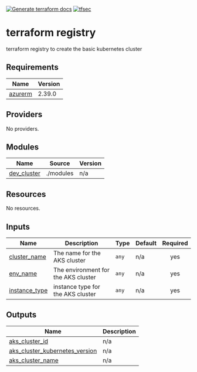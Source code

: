 [![Generate terraform docs](https://github.com/SurendraReddyWesco/terraform-azurerm-basic-cluster/actions/workflows/docs.yml/badge.svg)](https://github.com/SurendraReddyWesco/terraform-azurerm-basic-cluster/actions/workflows/docs.yml) [![tfsec](https://github.com/SurendraReddyWesco/terraform-azurerm-basic-cluster/actions/workflows/tfsec.yml/badge.svg)](https://github.com/SurendraReddyWesco/terraform-azurerm-basic-cluster/actions/workflows/tfsec.yml)

# terraform registry
terraform registry to create the basic kubernetes cluster

<!-- BEGIN_TF_DOCS -->
## Requirements

| Name | Version |
|------|---------|
| <a name="requirement_azurerm"></a> [azurerm](#requirement\_azurerm) | 2.39.0 |

## Providers

No providers.

## Modules

| Name | Source | Version |
|------|--------|---------|
| <a name="module_dev_cluster"></a> [dev\_cluster](#module\_dev\_cluster) | ./modules | n/a |

## Resources

No resources.

## Inputs

| Name | Description | Type | Default | Required |
|------|-------------|------|---------|:--------:|
| <a name="input_cluster_name"></a> [cluster\_name](#input\_cluster\_name) | The name for the AKS cluster | `any` | n/a | yes |
| <a name="input_env_name"></a> [env\_name](#input\_env\_name) | The environment for the AKS cluster | `any` | n/a | yes |
| <a name="input_instance_type"></a> [instance\_type](#input\_instance\_type) | instance type for the AKS cluster | `any` | n/a | yes |

## Outputs

| Name | Description |
|------|-------------|
| <a name="output_aks_cluster_id"></a> [aks\_cluster\_id](#output\_aks\_cluster\_id) | n/a |
| <a name="output_aks_cluster_kubernetes_version"></a> [aks\_cluster\_kubernetes\_version](#output\_aks\_cluster\_kubernetes\_version) | n/a |
| <a name="output_aks_cluster_name"></a> [aks\_cluster\_name](#output\_aks\_cluster\_name) | n/a |
<!-- END_TF_DOCS -->
